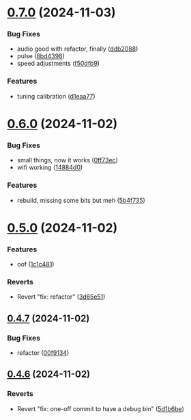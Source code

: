 # [0.7.0](https://github.com/olipayne/Arduino-Morse-Radio/compare/v0.6.0...v0.7.0) (2024-11-03)


### Bug Fixes

* audio good with refactor, finally ([ddb2088](https://github.com/olipayne/Arduino-Morse-Radio/commit/ddb2088841e086022d4ac71bf7eb1c6c198be740))
* pulse ([8bd4398](https://github.com/olipayne/Arduino-Morse-Radio/commit/8bd4398b2516103cf23294b75ef5f0389c6d8a1b))
* speed adjustments ([f50dfb9](https://github.com/olipayne/Arduino-Morse-Radio/commit/f50dfb96fb2c1f33541d903635be7eb4705e2952))


### Features

* tuning calibration ([d1eaa77](https://github.com/olipayne/Arduino-Morse-Radio/commit/d1eaa7707db71b6f95415ee21d621dd499077aad))



# [0.6.0](https://github.com/olipayne/Arduino-Morse-Radio/compare/v0.5.0...v0.6.0) (2024-11-02)


### Bug Fixes

* small things, now it works ([0ff73ec](https://github.com/olipayne/Arduino-Morse-Radio/commit/0ff73ec9d60c43a2b08acb7816a5be48725f1330))
* wifi working ([14884d0](https://github.com/olipayne/Arduino-Morse-Radio/commit/14884d0ba9e17044c943dbfaccf4e0ce2cba7527))


### Features

* rebuild, missing some bits but meh ([5b4f735](https://github.com/olipayne/Arduino-Morse-Radio/commit/5b4f73595340c32a001d3dd4f206e269e03704a0))



# [0.5.0](https://github.com/olipayne/Arduino-Morse-Radio/compare/v0.4.7...v0.5.0) (2024-11-02)


### Features

* oof ([1c1c481](https://github.com/olipayne/Arduino-Morse-Radio/commit/1c1c48110963d06fc78ff2717ea18171bc84335e))


### Reverts

* Revert "fix: refactor" ([3d65e51](https://github.com/olipayne/Arduino-Morse-Radio/commit/3d65e513580605bfbe9b156ef50b336015cb2b56))



## [0.4.7](https://github.com/olipayne/Arduino-Morse-Radio/compare/v0.4.6...v0.4.7) (2024-11-02)


### Bug Fixes

* refactor ([00f9134](https://github.com/olipayne/Arduino-Morse-Radio/commit/00f9134eca012173b1dd8b7c9b16f4ffcdf36b70))



## [0.4.6](https://github.com/olipayne/Arduino-Morse-Radio/compare/v0.4.5...v0.4.6) (2024-11-02)


### Reverts

* Revert "fix: one-off commit to have a debug bin" ([5d1b6be](https://github.com/olipayne/Arduino-Morse-Radio/commit/5d1b6bed293c55fc3ee248510455ef05f283e071))



